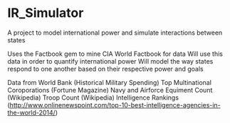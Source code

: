 IR_Simulator
============

A project to model international power and simulate interactions between states

Uses the Factbook gem to mine CIA World Factbook for data 
Will use this data in order to quantify international power 
Will model the way states respond to one another based on their respective power and goals


Data from World Bank (Historical Military Spending)
Top Multinational Coroporations (Fortune Magazine)
Navy and Airforce Equiment Count (Wikipedia)
Troop Count (Wikipedia)
Intelligence Rankings (http://www.onlinenewspoint.com/top-10-best-intelligence-agencies-in-the-world-2014/)
